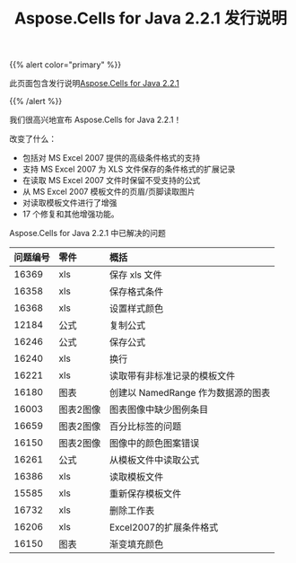 ﻿---
title: Aspose.Cells for Java 2.2.1 发行说明
type: docs
weight: 70
url: /zh/java/aspose-cells-for-java-2-2-1-release-notes/
---
{{% alert color="primary" %}} 

此页面包含发行说明[Aspose.Cells for Java 2.2.1](https://downloads.aspose.com/cells/java/new-releases/aspose.cells-for-java-2.2.1/)

{{% /alert %}} 

我们很高兴地宣布 Aspose.Cells for Java 2.2.1！

改变了什么：

- 包括对 MS Excel 2007 提供的高级条件格式的支持
- 支持 MS Excel 2007 为 XLS 文件保存的条件格式的扩展记录
- 在读取 MS Excel 2007 文件时保留不受支持的公式
- 从 MS Excel 2007 模板文件的页眉/页脚读取图片
- 对读取模板文件进行了增强
- 17 个修复和其他增强功能。

 Aspose.Cells for Java 2.2.1 中已解决的问题

|**问题编号** |**零件** |**概括** |
|:- |:- |:- |
|16369 |xls|保存 xls 文件|
|16358 |xls|保存格式条件|
|16368 |xls|设置样式颜色|
|12184 |公式|复制公式|
|16246 |公式|保存公式|
|16240 |xls|换行|
|16221 |xls|读取带有非标准记录的模板文件|
|16180 |图表|创建以 NamedRange 作为数据源的图表|
|16003 |图表2图像|图表图像中缺少图例条目|
|16659 |图表2图像|百分比标签的问题|
|16150 |图表2图像|图像中的颜色图案错误|
|16261 |公式|从模板文件中读取公式|
|16386 |xls|读取模板文件|
|15585 |xls|重新保存模板文件|
|16732 |xls|删除工作表|
|16206 |xls|Excel2007的扩展条件格式|
|16150 |图表|渐变填充颜色|

